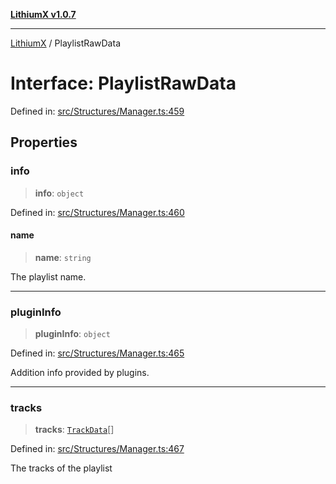 [**LithiumX v1.0.7**](README.md)

***

[LithiumX](globals.md) / PlaylistRawData

# Interface: PlaylistRawData

Defined in: [src/Structures/Manager.ts:459](https://github.com/anantix-network/LithiumX/blob/720bc1bb802e250a8740a01a0f217198cffacb28/src/Structures/Manager.ts#L459)

## Properties

### info

> **info**: `object`

Defined in: [src/Structures/Manager.ts:460](https://github.com/anantix-network/LithiumX/blob/720bc1bb802e250a8740a01a0f217198cffacb28/src/Structures/Manager.ts#L460)

#### name

> **name**: `string`

The playlist name.

***

### pluginInfo

> **pluginInfo**: `object`

Defined in: [src/Structures/Manager.ts:465](https://github.com/anantix-network/LithiumX/blob/720bc1bb802e250a8740a01a0f217198cffacb28/src/Structures/Manager.ts#L465)

Addition info provided by plugins.

***

### tracks

> **tracks**: [`TrackData`](interfaces\TrackData.md)[]

Defined in: [src/Structures/Manager.ts:467](https://github.com/anantix-network/LithiumX/blob/720bc1bb802e250a8740a01a0f217198cffacb28/src/Structures/Manager.ts#L467)

The tracks of the playlist
